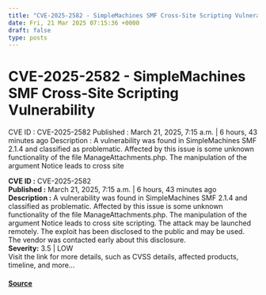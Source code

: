 ```yaml
---
title: "CVE-2025-2582 - SimpleMachines SMF Cross-Site Scripting Vulnerability"
date: Fri, 21 Mar 2025 07:15:36 +0000
draft: false
type: posts
---
```

# CVE-2025-2582 - SimpleMachines SMF Cross-Site Scripting Vulnerability





 CVE ID : CVE-2025-2582 Published : March 21, 2025, 7:15 a.m. | 6 hours, 43 minutes ago Description : A vulnerability was found in SimpleMachines SMF 2.1.4 and classified as problematic. Affected by this issue is some unknown functionality of the file ManageAttachments.php. The manipulation of the argument Notice leads to cross site

**CVE ID :** CVE-2025-2582  
**Published :** March 21, 2025, 7:15 a.m. | 6 hours, 43 minutes ago  
**Description :** A vulnerability was found in SimpleMachines SMF 2.1.4 and classified as problematic. Affected by this issue is some unknown functionality of the file ManageAttachments.php. The manipulation of the argument Notice leads to cross site scripting. The attack may be launched remotely. The exploit has been disclosed to the public and may be used. The vendor was contacted early about this disclosure.  
**Severity:** 3.5 | LOW  
Visit the link for more details, such as CVSS details, affected products, timeline, and more...

#### [Source](https://cvefeed.io/vuln/detail/CVE-2025-2582)


